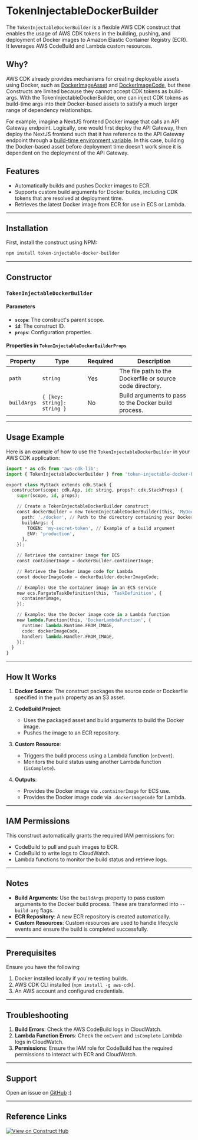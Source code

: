 # TokenInjectableDockerBuilder

The `TokenInjectableDockerBuilder` is a flexible AWS CDK construct that enables the usage of AWS CDK tokens in the building, pushing, and deployment of Docker images to Amazon Elastic Container Registry (ECR). It leverages AWS CodeBuild and Lambda custom resources.

## Why?

AWS CDK already provides mechanisms for creating deployable assets using Docker, such as [DockerImageAsset](https://docs.aws.amazon.com/cdk/api/v2/docs/aws-cdk-lib.aws_ecr_assets.DockerImageAsset.html) and [DockerImageCode](https://docs.aws.amazon.com/cdk/api/v2/docs/aws-cdk-lib.aws_lambda.DockerImageCode.html), but these Constructs are limited because they cannot accept CDK tokens as build-args. With the TokenInjectableDockerBuilder, one can inject CDK tokens as build-time args into their Docker-based assets to satisfy a much larger range of dependency relationships.

For example, imagine a NextJS frontend Docker image that calls an API Gateway endpoint. Logically, one would first deploy the API Gateway, then deploy the NextJS frontend such that it has reference to the API Gateway endpoint through a [build-time environment variable](https://nextjs.org/docs/pages/building-your-application/configuring/environment-variables). In this case, building the Docker-based asset before deployment time doesn't work since it is dependent on the deployment of the API Gateway.

## Features

* Automatically builds and pushes Docker images to ECR.
* Supports custom build arguments for Docker builds, including CDK tokens that are resolved at deployment time.
* Retrieves the latest Docker image from ECR for use in ECS or Lambda.

---


## Installation

First, install the construct using NPM:

```bash
npm install token-injectable-docker-builder
```

---


## Constructor

### `TokenInjectableDockerBuilder`

#### Parameters

* **`scope`**: The construct's parent scope.
* **`id`**: The construct ID.
* **`props`**: Configuration properties.

#### Properties in `TokenInjectableDockerBuilderProps`

| Property       | Type                              | Required | Description                                                |
|----------------|-----------------------------------|----------|------------------------------------------------------------|
| `path`         | `string`                         | Yes      | The file path to the Dockerfile or source code directory.  |
| `buildArgs`    | `{ [key: string]: string }`       | No       | Build arguments to pass to the Docker build process.       |

---


## Usage Example

Here is an example of how to use the `TokenInjectableDockerBuilder` in your AWS CDK application:

```python
import * as cdk from 'aws-cdk-lib';
import { TokenInjectableDockerBuilder } from 'token-injectable-docker-builder';

export class MyStack extends cdk.Stack {
  constructor(scope: cdk.App, id: string, props?: cdk.StackProps) {
    super(scope, id, props);

    // Create a TokenInjectableDockerBuilder construct
    const dockerBuilder = new TokenInjectableDockerBuilder(this, 'MyDockerBuilder', {
      path: './docker', // Path to the directory containing your Dockerfile
      buildArgs: {
        TOKEN: 'my-secret-token', // Example of a build argument
        ENV: 'production',
      },
    });

    // Retrieve the container image for ECS
    const containerImage = dockerBuilder.containerImage;

    // Retrieve the Docker image code for Lambda
    const dockerImageCode = dockerBuilder.dockerImageCode;

    // Example: Use the container image in an ECS service
    new ecs.FargateTaskDefinition(this, 'TaskDefinition', {
      containerImage,
    });

    // Example: Use the Docker image code in a Lambda function
    new lambda.Function(this, 'DockerLambdaFunction', {
      runtime: lambda.Runtime.FROM_IMAGE,
      code: dockerImageCode,
      handler: lambda.Handler.FROM_IMAGE,
    });
  }
}
```

---


## How It Works

1. **Docker Source**: The construct packages the source code or Dockerfile specified in the `path` property as an S3 asset.
2. **CodeBuild Project**:

   * Uses the packaged asset and build arguments to build the Docker image.
   * Pushes the image to an ECR repository.
3. **Custom Resource**:

   * Triggers the build process using a Lambda function (`onEvent`).
   * Monitors the build status using another Lambda function (`isComplete`).
4. **Outputs**:

   * Provides the Docker image via `.containerImage` for ECS use.
   * Provides the Docker image code via `.dockerImageCode` for Lambda.

---


## IAM Permissions

This construct automatically grants the required IAM permissions for:

* CodeBuild to pull and push images to ECR.
* CodeBuild to write logs to CloudWatch.
* Lambda functions to monitor the build status and retrieve logs.

---


## Notes

* **Build Arguments**: Use the `buildArgs` property to pass custom arguments to the Docker build process. These are transformed into `--build-arg` flags.
* **ECR Repository**: A new ECR repository is created automatically.
* **Custom Resources**: Custom resources are used to handle lifecycle events and ensure the build is completed successfully.

---


## Prerequisites

Ensure you have the following:

1. Docker installed locally if you're testing builds.
2. AWS CDK CLI installed (`npm install -g aws-cdk`).
3. An AWS account and configured credentials.

---


## Troubleshooting

1. **Build Errors**: Check the AWS CodeBuild logs in CloudWatch.
2. **Lambda Function Errors**: Check the `onEvent` and `isComplete` Lambda logs in CloudWatch.
3. **Permissions**: Ensure the IAM role for CodeBuild has the required permissions to interact with ECR and CloudWatch.

---


## Support

Open an issue on [GitHub](https://github.com/AlexTech314/TokenInjectableDockerBuilder) :)

---


## Reference Links

[![View on Construct Hub](https://constructs.dev/badge?package=token-injectable-docker-builder)](https://constructs.dev/packages/token-injectable-docker-builder)
